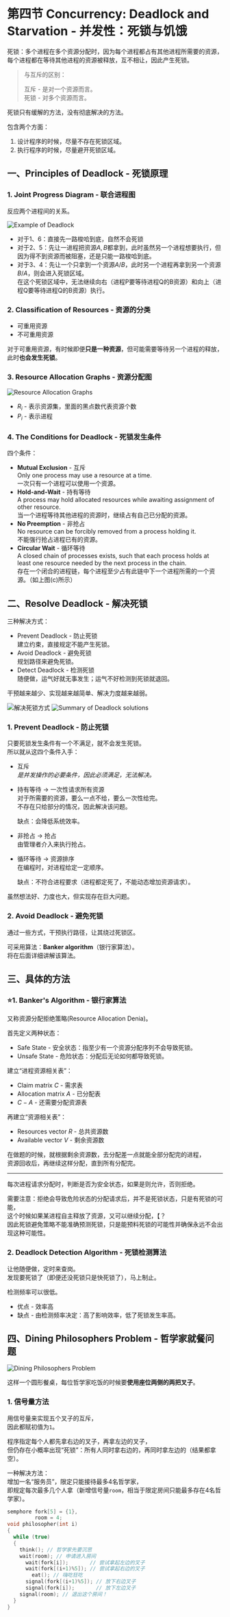 # 第四节 Concurrency: Deadlock and Starvation - 并发性：死锁与饥饿

死锁：多个进程在多个资源分配时，因为每个进程都占有其他进程所需要的资源，  
每个进程都在等待其他进程的资源被释放，互不相让，因此产生死锁。

> 与互斥的区别：
>
> 互斥 - 是对一个资源而言。  
> 死锁 - 对多个资源而言。

死锁只有缓解的方法，没有彻底解决的方法。

包含两个方面：

1. 设计程序的时候，尽量不存在死锁区域。
2. 执行程序的时候，尽量避开死锁区域。

## 一、Principles of Deadlock - 死锁原理

### 1. Joint Progress Diagram - 联合进程图

反应两个进程间的关系。

![Example of Deadlock](images/2.4-Pocess_Management-4--04-19_11-36-24.png)  

* 对于1、6：直接先一路梭哈到底，自然不会死锁
* 对于2、5：先让一进程把资源$A,B$都拿到，此时虽然另一个进程想要执行，但因为得不到资源而被阻塞，还是只能一路梭哈到底。
* 对于3、4：先让一个只拿到一个资源$A/B$，此时另一个进程再拿到另一个资源$B/A$，则会进入死锁区域。  
  在这个死锁区域中，无法继续向右（进程P要等待进程Q的B资源）和向上（进程Q要等待进程Q的B资源）执行。

### 2. Classification of Resources - 资源的分类

* 可重用资源
* 不可重用资源

对于可重用资源，有时候即便**只是一种资源**，但可能需要等待另一个进程的释放，  
此时**也会发生死锁**。

### 3. Resource Allocation Graphs - 资源分配图

![Resource Allocation Graphs](images/2.4-Pocess_Management-4--04-19_11-44-45.png)

* $R_i$ - 表示资源集，里面的黑点数代表资源个数
* $P_i$ - 表示进程

### 4. The Conditions for Deadlock - 死锁发生条件

四个条件：

* **Mutual Exclusion** - 互斥  
  Only one process may use a resource at a time.  
  一次只有一个进程可以使用一个资源。
* **Hold-and-Wait** - 持有等待  
  A process may hold allocated resources while awaiting assignment of other resource.  
  当一个进程等待其他进程的资源时，继续占有自己已分配的资源。
* **No Preemption** - 非抢占  
  No resource can be forcibly removed from a process holding it.  
  不能强行抢占进程已有的资源。
* **Circular Wait** - 循环等待  
   A closed chain of processes exists, such that each process holds at least one resource needed by the next process in the chain.  
   存在一个闭合的进程链，每个进程至少占有此链中下一个进程所需的一个资源。（如上图(c)所示）

## 二、Resolve Deadlock - 解决死锁

三种解决方式：

* Prevent Deadlock - 防止死锁  
  建立约束，直接规定不能产生死锁。
* Avoid Deadlock - 避免死锁  
  规划路径来避免死锁。
* Detect Deadlock - 检测死锁  
  随便做，运气好就无事发生；运气不好检测到死锁就退回。

干预越来越少、实现越来越简单、解决力度越来越弱。

![解决死锁方式](images/2.4-Pocess_Management-4--06-26_19-04-52.png) ![Summary of Deadlock solutions](images/2.4-Pocess_Management-4--06-26_19-05-15.png)

### 1. Prevent Deadlock - 防止死锁

只要死锁发生条件有一个不满足，就不会发生死锁。  
所以就从这四个条件入手：

* 互斥  
  *是并发操作的必要条件，因此必须满足，无法解决。*
* 持有等待 → 一次性请求所有资源  
  对于所需要的资源，要么一点不给，要么一次性给完。  
  不存在只给部分的情况，因此解决该问题。

  缺点：会降低系统效率。
* 非抢占 → 抢占  
  由管理者介入来执行抢占。
* 循环等待 → 资源排序  
  在编程时，对进程给定一定顺序。

  缺点：不符合进程要求（进程都定死了，不能动态增加资源请求）。

虽然想法好、力度也大，但实现存在巨大问题。

### 2. Avoid Deadlock - 避免死锁

通过一些方式，干预执行路径，让其绕过死锁区。

可采用算法：**Banker algorithm**​（银行家算法）。  
将在后面详细讲解该算法。

## 三、具体的方法

### ⭐1. Banker's Algorithm​ - 银行家算法

又称资源分配拒绝策略(Resource Allocation Denia)。

首先定义两种状态：

* Safe State - 安全状态：指至少有一个资源分配序列不会导致死锁。
* Unsafe State - 危险状态：分配后无论如何都导致死锁。

建立“进程资源相关表”：

* Claim matrix $C$ - 需求表
* Allocation matrix $A$ - 已分配表
* $C-A$ - 还需要分配资源表

再建立“资源相关表”：

* Resources vector $R$ - 总共资源数
* Available vector $V$ - 剩余资源数

在做题的时候，就根据剩余资源数，去分配差一点就能全部分配完的进程，  
资源回收后，再继续这样分配，直到所有分配完。

---

每次进程请求分配时，判断是否为安全状态，如果是则允许，否则拒绝。

需要注意：拒绝会导致危险状态的分配请求后，并不是死锁状态，只是有死锁的可能，  
这个时候如果某进程自主释放了资源，又可以继续分配，【？  
因此死锁避免策略不能准确预测死锁，只是能预料死锁的可能性并确保永远不会出现这种可能性。

### 2. Deadlock Detection Algorithm - 死锁检测算法

让他随便做，定时来查岗。  
发现要死锁了（即便还没死锁只是快死锁了），马上制止。

检测频率可以很低。

* 优点 - 效率高
* 缺点 - 由检测频率决定：高了影响效率，低了死锁发生率高。

## 四、Dining Philosophers Problem - 哲学家就餐问题

![Dining Philosophers Problem](images/2.4-Pocess_Management-4--06-26_19-35-50.png)

这样一个圆形餐桌，每位哲学家吃饭的时候要**使用座位两侧的两把叉子**。

### 1. 信号量方法

用信号量来实现五个叉子的互斥，  
因此都赋初值为`1`。

程序指定每个人都先拿右边的叉子，再拿左边的叉子，  
但仍存在小概率出现“死锁”：所有人同时拿右边的，再同时拿左边的（结果都拿空）。

一种解决方法：  
增加一名“服务员”，限定只能接待最多$4$名哲学家，  
即规定每次最多几个人拿（新增信号量`room`，相当于限定房间只能最多存在$4$名哲学家）。

```c++
semphore fork[5] = {1},
         room = 4;
void philosopher(int i)
{
  while (true)
  {
    think(); // 哲学家先要沉思
    wait(room); // 申请进入房间
      wait(fork[i]);       // 尝试拿起左边的叉子
      wait(fork[(i+1)%5]); // 尝试拿起右边的叉子
        eat(); // 嗨吃狂吃
      signal(fork[(i+1)%5]); // 放下右边叉子
      signal(fork[i]);       // 放下左边叉子
    signal(room); // 退出这个房间！
  }
}
```

